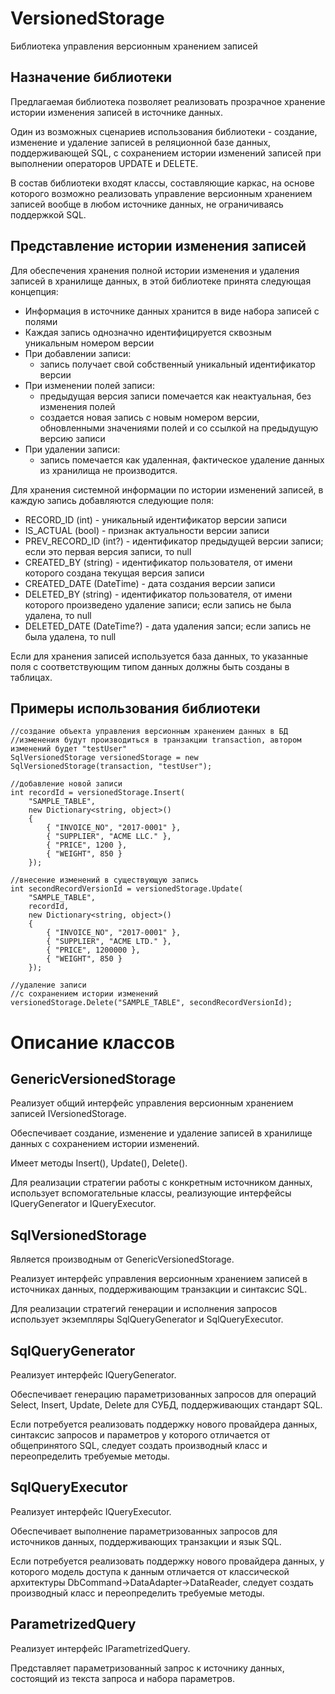 # VersionedStorage
Библиотека управления версионным хранением записей

Назначение библиотеки
---------------------
Предлагаемая библиотека позволяет реализовать прозрачное хранение истории изменения записей в источнике данных.

Один из возможных сценариев использования библиотеки - создание, изменение и удаление записей в реляционной базе данных, поддерживающей SQL, с сохранением истории изменений записей при выполнении операторов UPDATE и DELETE.

В состав библиотеки входят классы, составляющие каркас, на основе которого возможно реализовать управление версионным хранением записей вообще в любом источнике данных, не ограничиваясь поддержкой SQL.

Представление истории изменения записей
---------------------------------------------------
Для обеспечения хранения полной истории изменения и удаления записей в хранилище данных, в этой библиотеке принята следующая концепция:

* Информация в источнике данных хранится в виде набора записей с полями
* Каждая запись однозначно идентифицируется сквозным уникальным номером версии
* При добавлении записи:
  - запись получает свой собственный уникальный идентификатор версии
* При изменении полей записи:
  - предыдущая версия записи помечается как неактуальная, без изменения полей
  - создается новая запись с новым номером версии, обновленными значениями полей и со ссылкой на предыдущую версию записи
* При удалении записи:
  - запись помечается как удаленная, фактическое удаление данных из хранилища не производится.

Для хранения системной информации по истории изменений записей, в каждую запись добавляются следующие поля:
* RECORD_ID   (int)        - уникальный идентификатор версии записи
* IS_ACTUAL   (bool)       - признак актуальности версии записи
* PREV_RECORD_ID (int?)    - идентификатор предыдущей версии записи; если это первая версия записи, то null
* CREATED_BY (string)      - идентификатор пользователя, от имени которого создана текущая версия записи
* CREATED_DATE (DateTime)  - дата создания версии записи
* DELETED_BY (string)      - идентификатор пользователя, от имени которого произведено удаление записи; если запись не была удалена, то null
* DELETED_DATE (DateTime?) - дата удаления запси; если запись не была удалена, то null

Если для хранения записей используется база данных, то указанные поля с соответствующим типом данных должны быть созданы в таблицах.

Примеры использования библиотеки
---------------------

```
//создание объекта управления версионным хранением данных в БД
//изменения будут производиться в транзакции transaction, автором изменений будет "testUser"
SqlVersionedStorage versionedStorage = new SqlVersionedStorage(transaction, "testUser");
```
```
//добавление новой записи
int recordId = versionedStorage.Insert(
	"SAMPLE_TABLE",
	new Dictionary<string, object>()
	{
		{ "INVOICE_NO", "2017-0001" },
		{ "SUPPLIER", "ACME LLC." },
		{ "PRICE", 1200 },
		{ "WEIGHT", 850 }
	});
```
```
//внесение изменений в существующую запись
int secondRecordVersionId = versionedStorage.Update(
	"SAMPLE_TABLE",
	recordId,
	new Dictionary<string, object>()
	{
		{ "INVOICE_NO", "2017-0001" },
		{ "SUPPLIER", "ACME LTD." },
		{ "PRICE", 1200000 },
		{ "WEIGHT", 850 }
	});
```
```
//удаление записи
//с сохранением истории изменений
versionedStorage.Delete("SAMPLE_TABLE", secondRecordVersionId);
```

# Описание классов

GenericVersionedStorage
-----------------------
Реализует общий интерфейс управления версионным хранением записей IVersionedStorage.

Обеспечивает создание, изменение и удаление записей в хранилище данных с сохранением истории изменений. 

Имеет методы Insert(), Update(), Delete(). 

Для реализации стратегии работы с конкретным источником данных, использует вспомогательные классы, реализующие интерфейсы IQueryGenerator и IQueryExecutor.

SqlVersionedStorage
-------------------
Является производным от GenericVersionedStorage. 

Реализует интерфейс управления версионным хранением записей в источниках данных, поддерживающим транзакции и синтаксис SQL.

Для реализации стратегий генерации и исполнения запросов использует экземпляры SqlQueryGenerator и SqlQueryExecutor.

SqlQueryGenerator
-----------------
Реализует интерфейс IQueryGenerator. 

Обеспечивает генерацию параметризованных запросов для операций Select, Insert, Update, Delete для СУБД, поддерживающих стандарт SQL.

Если потребуется реализовать поддержку нового провайдера данных, синтаксис запросов и параметров у которого отличается от общепринятого SQL, следует создать производный класс и переопределить требуемые методы.

SqlQueryExecutor
----------------
Реализует интерфейс IQueryExecutor. 

Обеспечивает выполнение параметризованных запросов для источников данных, поддерживающих транзакции и язык SQL.

Если потребуется реализовать поддержку нового провайдера данных, у которого модель доступа к данным отличается от классической архитектуры DbCommand->DataAdapter->DataReader, следует создать производный класс и переопределить требуемые методы.

ParametrizedQuery
-----------------
Реализует интерфейс IParametrizedQuery.

Представляет параметризованный запрос к источнику данных, состоящий из текста запроса и набора параметров.

